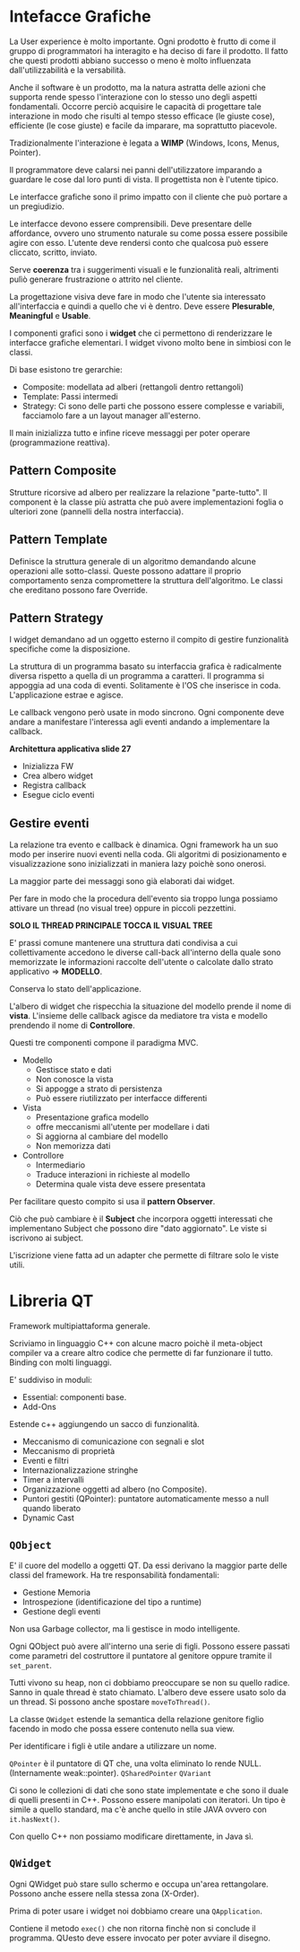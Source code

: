 # Intefacce Grafiche

La User experience è molto importante. Ogni prodotto è frutto di come il gruppo di programmatori ha interagito e ha deciso di fare il prodotto. Il fatto che questi prodotti abbiano successo o meno è molto influenzata dall'utilizzabilità e la versabilità.

Anche il software è un prodotto, ma la natura astratta delle azioni che supporta rende spesso l'interazione con lo stesso uno degli aspetti fondamentali. Occorre perciò acquisire le capacità di progettare tale interazione in modo che risulti al tempo stesso efficace (le giuste cose), efficiente (le cose giuste) e facile da imparare, ma soprattutto piacevole.

Tradizionalmente l'interazione è legata a **WIMP** (Windows, Icons, Menus, Pointer).

Il programmatore deve calarsi nei panni dell'utilizzatore imparando a guardare le cose dal loro punti di vista. Il progettista non è l'utente tipico.

Le interfacce grafiche sono il primo impatto con il cliente che può portare a un pregiudizio.

Le interfacce devono essere comprensibili. Deve presentare delle affordance, ovvero uno strumento naturale su come possa essere possibile agire con esso. L'utente deve rendersi conto che qualcosa può essere cliccato, scritto, inviato.

Serve **coerenza** tra i suggerimenti visuali e le funzionalità reali, altrimenti pulìò generare frustrazione o attrito nel cliente.

La progettazione visiva deve fare in modo che l'utente sia interessato all'interfaccia e quindi a quello che vi è dentro. Deve essere **Plesurable**, **Meaningful** e **Usable**.

I componenti grafici sono i **widget** che ci permettono di renderizzare le interfacce grafiche elementari. I widget vivono molto bene in simbiosi con le classi.

Di base esistono tre gerarchie:

- Composite: modellata ad alberi (rettangoli dentro rettangoli)
- Template: Passi intermedi
- Strategy: Ci sono delle parti che possono essere complesse e variabili, facciamolo fare a un layout manager all'esterno.

Il main inizializza tutto e infine riceve messaggi per poter operare (programmazione reattiva).

## Pattern Composite

Strutture ricorsive ad albero per realizzare la relazione "parte-tutto". Il component è la classe più astratta che può avere implementazioni foglia o ulteriori zone (pannelli della nostra interfaccia).

## Pattern Template

Definisce la struttura generale di un algoritmo demandando alcune operazioni alle sotto-classi. Queste possono adattare il proprio comportamento senza compromettere la struttura dell'algoritmo. Le classi che ereditano possono fare Override.

## Pattern Strategy

I widget demandano ad un oggetto esterno il compito di gestire funzionalità specifiche come la disposizione.

La struttura di un programma basato su interfaccia grafica è radicalmente diversa rispetto a quella di un programma a caratteri. Il programma si appoggia ad una coda di eventi. Solitamente è l'OS che inserisce in coda. L'applicazione estrae e agisce.

Le callback vengono però usate in modo sincrono. Ogni componente deve andare a manifestare l'interessa agli eventi andando a implementare la callback.

**Architettura applicativa slide 27**

- Inizializza FW
- Crea albero widget
- Registra callback
- Esegue ciclo eventi

## Gestire eventi

La relazione tra evento e callback è dinamica. Ogni framework ha un suo modo per inserire nuovi eventi nella coda. Gli algoritmi di posizionamento e visualizzazione sono inizializzati in maniera lazy poichè sono onerosi. 

La maggior parte dei messaggi sono già elaborati dai widget.

Per fare in modo che la procedura dell'evento sia troppo lunga possiamo attivare un thread (no visual tree) oppure in piccoli pezzettini.

**SOLO IL THREAD PRINCIPALE TOCCA IL VISUAL TREE**

E' prassi comune mantenere una struttura dati condivisa a cui collettivamente accedono le diverse call-back all'interno della quale sono memorizzate le informazioni raccolte dell'utente o calcolate dallo strato applicativo => **MODELLO**.

Conserva lo stato dell'applicazione.

L'albero di widget che rispecchia la situazione del modello prende il nome di **vista**. L'insieme delle callback agisce da mediatore tra vista e modello prendendo il nome di **Controllore**.

Questi tre componenti compone il paradigma MVC.

- Modello
  - Gestisce stato e dati
  - Non conosce la vista
  - Si appogge a strato di persistenza
  - Può essere riutilizzato per interfacce differenti
- Vista
  - Presentazione grafica modello
  - offre meccanismi all'utente per modellare i dati
  - Si aggiorna al cambiare del modello
  - Non memorizza dati
- Controllore
  - Intermediario
  - Traduce interazioni in richieste al modello
  - Determina quale vista deve essere presentata

Per facilitare questo compito si usa il **pattern Observer**.

Ciò che può cambiare è il **Subject** che incorpora oggetti interessati che implementano Subject che possono dire "dato aggiornato". Le viste si iscrivono ai subject.

L'iscrizione viene fatta ad un adapter che permette di filtrare solo le viste utili.

# Libreria QT

Framework multipiattaforma generale.

Scriviamo in linguaggio C++ con alcune macro poichè il meta-object compiler va a creare altro codice che permette di far funzionare il tutto.
Binding con molti linguaggi.

E' suddiviso in moduli:
- Essential: componenti base.
- Add-Ons

Estende c++ aggiungendo un sacco di funzionalità.
- Meccanismo di comunicazione con segnali e slot
- Meccanismo di proprietà
- Eventi e filtri
- Internazionalizzazione stringhe
- Timer a intervalli
- Organizzazione oggetti ad albero (no Composite).
- Puntori gestiti (QPointer): puntatore automaticamente messo a null quando liberato
- Dynamic Cast

## `QObject`

E' il cuore del modello a oggetti QT.
Da essi derivano la maggior parte delle classi del framework.
Ha tre responsabilità fondamentali:
- Gestione Memoria
- Introspezione (identificazione del tipo a runtime)
- Gestione degli eventi

Non usa Garbage collector, ma li gestisce in modo intelligente.

Ogni QObject può avere all'interno una serie di figli. Possono essere passati come parametri del costruttore il puntatore al genitore oppure tramite il `set_parent`.

Tutti vivono su heap, non ci dobbiamo preoccupare se non su quello radice. Sanno in quale thread è stato chiamato. L'albero deve essere usato solo da un thread. Si possono anche spostare `moveToThread()`.

La classe `QWidget` estende la semantica della relazione genitore figlio facendo in modo che possa essere contenuto nella sua view.

Per identificare i figli è utile andare a utilizzare un nome.

`QPointer` è il puntatore di QT che, una volta eliminato lo rende NULL. (Internamente weak::pointer).
`QSharedPointer`
`QVariant`

Ci sono le collezioni di dati che sono state implementate e che sono il duale di quelli presenti in C++. Possono essere manipolati con iteratori. Un tipo è simile a quello standard, ma c'è anche quello in stile JAVA ovvero con `it.hasNext()`.

Con quello C++ non possiamo modificare direttamente, in Java sì.

## `QWidget`

Ogni QWidget può stare sullo schermo e occupa un'area rettangolare. Possono anche essere nella stessa zona (X-Order).


Prima di poter usare i widget noi dobbiamo creare una `QApplication`.

Contiene il metodo `exec()` che non ritorna finchè non si conclude il programma. QUesto deve essere invocato per poter avviare il disegno.